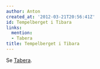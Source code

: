 ```yaml
---
author: Anton
created_at: '2012-03-21T20:56:41Z'
id: Tempelberget i Tibara
links:
  mention:
  - Tabera
title: Tempelberget i Tibara
---
```


Se [Tabera].

  [Tabera]: Tabera
